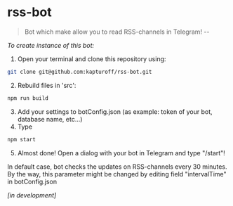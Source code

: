 # rss-bot
> Bot which make allow you to read RSS-channels in Telegram!
--

_To create instance of this bot:_
1. Open your terminal and clone this repository using:
```sh
git clone git@github.com:kapturoff/rss-bot.git
```
2. Rebuild files in 'src':
```sh
npm run build
```
3. Add your settings to botConfig.json (as example: token of your bot, database name, etc...)
4. Type
```sh
npm start
```
5. Almost done! Open a dialog with your bot in Telegram and type "/start"!

In default case, bot checks the updates on RSS-channels every 30 minutes. By the way, this parameter might be 
changed by editing field "intervalTime" in botConfig.json

_[in development]_

